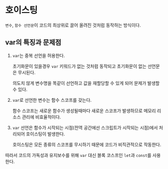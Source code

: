 # 호이스팅

`변수`, `함수 선언문`이 코드의 최상위로 끌어 올려진 것처럼 동작하는 방식이다.

## var의 특징과 문제점

1. `var`는 중복 선언을 허용한다.

   초기화문이 있을경우 `var` 키워드가 없는 것처럼 동작되고 초기화문이 없는 선언문은 무시된다.
   
   의도치 않게 변수명을 똑같이 선언하고 값을 재할당할 수 있게 되어 문제가 발생할 수 있다.

2. `var`로 선언한 변수는 함수 스코프를 갖는다.

   함수 스코프는 새로운 함수가 생성될때마다 새로운 스코프가 발생하므로 메모리 리소스 관리에 비효율적이다.

3. `var` 선언은 함수가 시작되는 시점(전역 공간에선 스크립트가 시작되는 시점)에서 처리되어 호이스팅이 발생한다.

   호이스팅은 모든 종류의 스코프를 무시하기 때문에 코드가 비직관적으로 작동한다.

따라서 코드의 가독성과 유지보수를 위해 `var` 대신 블록 코스프인 `let`과 `const`를 사용한다.

